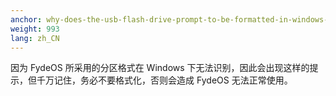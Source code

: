 ```yaml
---
anchor: why-does-the-usb-flash-drive-prompt-to-be-formatted-in-windows-after-burning
weight: 993
lang: zh_CN
---
```

因为 FydeOS 所采用的分区格式在 Windows 下无法识别，因此会出现这样的提示，但千万记住，务必不要格式化，否则会造成 FydeOS 无法正常使用。
